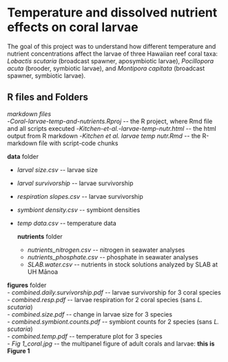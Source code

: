 # Temperature and dissolved nutrient effects on coral larvae
The goal of this project was to understand how different temperature and nutrient concentrations affect the larvae of three Hawaiian reef coral taxa: *Lobactis scutaria* (broadcast spawner, aposymbiotic larvae), *Pocillopora acuta* (brooder, symbiotic larvae), and *Montipora capitata* (broadcast spawner, symbiotic larvae).  

## R files and Folders  
  *markdown files*  
  -*Coral-larvae-temp-and-nutrients.Rproj* -- the R project, where Rmd file and all scripts executed
  -*Kitchen-et-al.-larvae-temp-nutr.html*  -- the html output from R markdown
  -*Kitchen et al. larvae temp nutr.Rmd* -- the R-markdown file with script-code chunks

  **data** folder  
  - *larval size.csv* -- larvae size
  - *larval survivorship* -- larvae survivorship  
  - *respiration slopes.csv* -- larvae survivorship  
  - *symbiont density.csv* -- symbiont densities  
  - *temp data.csv* -- temperature data  
  
    **nutrients** folder
    - *nutrients_nitrogen.csv* -- nitrogen in seawater analyses  
    - *nutrients_phosphate.csv* -- phosphate in seawater analyses  
    - *SLAB.water.csv* -- nutrients in stock solutions analyzed by SLAB at UH Mānoa  
    
    
  **figures** folder  
    - *combined.daily.survivorship.pdf* -- larvae survivorship for 3 coral species  
    - *combined.resp.pdf* -- larvae respiration for 2 coral species (sans *L. scutaria*)  
    - *combined.size.pdf* -- change in larvae size for 3 species  
    - *combined.symbiont.counts.pdf* -- symbiont counts for 2 species (sans *L. scutaria*)  
    - *combined.temp.pdf* -- temperature plot for 3 species   
    - *Fig 1_coral.jpg* -- the multipanel figure of adult corals and larvae: **this is Figure 1**  


